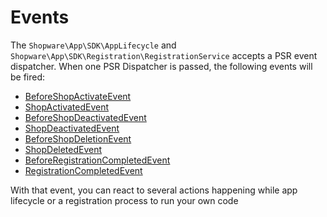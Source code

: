 # Events

The `Shopware\App\SDK\AppLifecycle` and `Shopware\App\SDK\Registration\RegistrationService` accepts a PSR event dispatcher.
When one PSR Dispatcher is passed, the following events will be fired:

- [BeforeShopActivateEvent](../src/Event/BeforeShopActivateEvent.php)
- [ShopActivatedEvent](../src/Event/ShopActivatedEvent.php)
- [BeforeShopDeactivatedEvent](../src/Event/BeforeShopDeactivatedEvent.php)
- [ShopDeactivatedEvent](../src/Event/ShopDeactivatedEvent.php)
- [BeforeShopDeletionEvent](../src/Event/BeforeShopDeletionEvent.php)
- [ShopDeletedEvent](../src/Event/ShopDeletedEvent.php)
- [BeforeRegistrationCompletedEvent](../src/Event/BeforeRegistrationCompletedEvent.php)
- [RegistrationCompletedEvent](../src/Event/RegistrationCompletedEvent.php)

With that event, you can react to several actions
happening while app lifecycle or a registration process to run your own code